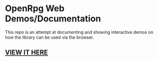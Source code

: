 # OpenRpg Web Demos/Documentation

This repo is an attempt at documenting and showing interactive demos on how the library can be used via the browser.

## [VIEW IT HERE](https://openrpg.github.io/OpenRpg.Demos.Web)
